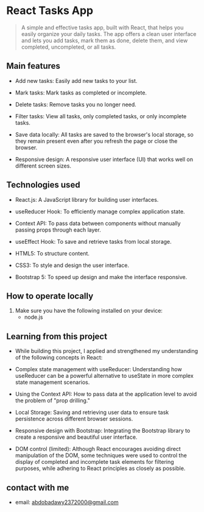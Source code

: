 # React Tasks App

> A simple and effective tasks app, built with React, that helps you easily organize your daily tasks. The app offers a clean user interface and lets you add tasks, mark them as done, delete them, and view completed, uncompleted, or all tasks.

## Main features
- Add new tasks: Easily add new tasks to your list.

- Mark tasks: Mark tasks as completed or incomplete.

- Delete tasks: Remove tasks you no longer need.

- Filter tasks: View all tasks, only completed tasks, or only incomplete tasks.

- Save data locally: All tasks are saved to the browser's local storage, so they remain present even after you refresh the page or close the browser.

- Responsive design: A responsive user interface (UI) that works well on different screen sizes.

## Technologies used

- React.js: A JavaScript library for building user interfaces.

- useReducer Hook: To efficiently manage complex application state.

- Context API: To pass data between components without manually passing props through each layer.

- useEffect Hook: To save and retrieve tasks from local storage.

- HTML5: To structure content.

- CSS3: To style and design the user interface.

- Bootstrap 5: To speed up design and make the interface responsive.

## How to operate locally

1. Make sure you have the following installed on your device:
    - node.js



## Learning from this project
- While building this project, I applied and strengthened my understanding of the following concepts in React:

- Complex state management with useReducer: Understanding how useReducer can be a powerful alternative to useState in more complex state management scenarios.

- Using the Context API: How to pass data at the application level to avoid the problem of "prop drilling."

- Local Storage: Saving and retrieving user data to ensure task persistence across different browser sessions.

- Responsive design with Bootstrap: Integrating the Bootstrap library to create a responsive and beautiful user interface.

- DOM control (limited): Although React encourages avoiding direct manipulation of the DOM, some techniques were used to control the display of completed and incomplete task elements for filtering purposes, while adhering to React principles as closely as possible.

## contact with me
- email: abdobadawy2372000@gmail.com

